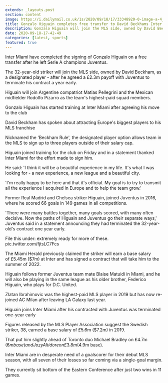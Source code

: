 ```yaml
---
extends: _layouts.post
section: content
image: https://i.dailymail.co.uk/1s/2020/09/18/17/33348920-0-image-a-4_1600446959098.jpg 
title: Gonzalo Higuain completes free transfer to David Beckhams Inter Miami MLS franchise 
description: Gonzalo Higuain will join the MLS side, owned by David Beckham, as a designated player after he agreed a £2.3m payoff with Juventus to terminate his contract with them one year early. 
date: 2020-09-18-17-42-49 
categories: [latest, sports] 
featured: true 
--- 
```

Inter Miami have completed the signing of Gonzalo Higuain on a free transfer after he left Serie A champions Juventus.

The 32-year-old striker will join the MLS side, owned by David Beckham, as a designated player - after he agreed a £2.3m payoff with Juventus to terminate his contract a year early.

Higuain will join Argentine compatriot Matias Pellegrini and the Mexican midfielder Rodolfo Pizarro as the team's highest-paid squad members.

Gonzalo Higuain has started training at Inter Miami after agreeing his move to the club

David Beckham has spoken about attracting Europe's biggest players to his MLS franchise

Nicknamed the 'Beckham Rule', the designated player option allows team in the MLS to sign up to three players outside of their salary cap.

Higuain joined training for the club on Friday and in a statement thanked Inter Miami for the effort made to sign him. 

He said: 'I think it will be a beautiful experience in my life. It's what I was looking for - a new experience, a new league and a beautiful city.

'I'm really happy to be here and that it's official. My goal is to try to transmit all the experience I acquired in Europe and to help the team grow.'

Former Real Madrid and Chelsea striker Higuain, joined Juventus in 2016, where he scored 66 goals in 149 games in all competitions.  

'There were many battles together, many goals scored, with many often decisive. Now the paths of Higuain and Juventus go their separate ways,' Juventus said in a statement announcing they had terminated the 32-year-old's contract one year early. 

File this under: extremely ready for more of these. pic.twitter.com/fjtsLC7Fcs

The Miami Herald previously claimed the striker will earn a base salary of £5.45m ($7m) at Inter and has signed a contract that will take him to the summer of 2022. 

Higuain follows former Juventus team mate Blaise Matuidi in Miami, and he will also be playing in the same league as his older brother, Federico Higuain, who plays for D.C. United.

Zlatan Ibrahimovic was the highest-paid MLS player in 2019 but has now re-joined AC Milan after leaving LA Galaxy last year.

Higuain joins Inter Miami after his contracted with Juventus was terminated one-year early

Figures released by the MLS Player Association suggest the Swedish striker, 38, earned a base salary of £5.6m ($7.2m) in 2019.

That put him slightly ahead of Toronto duo Michael Bradley on £4.7m ($6m base) and Jozy Altidore on £3.8m ($4.9m base). 

Inter Miami are in desperate need of a goalscorer for their debut MLS season, with all seven of their losses so far coming via a single-goal margin.

They currently sit bottom of the Eastern Conference after just two wins in 11 games.

